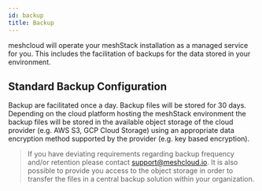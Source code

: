 ```yaml
---
id: backup
title: Backup
---
```


meshcloud will operate your meshStack installation as a managed service for you. This includes the facilitation of backups for the data stored in your environment.

## Standard Backup Configuration

Backup are facilitated once a day. Backup files will be stored for 30 days. Depending on the cloud platform hosting the meshStack environment
the backup files will be stored in the available object storage of the cloud provider (e.g. AWS S3, GCP Cloud Storage) using an appropriate data encryption method supported by the provider (e.g. key based encryption).

> If you have deviating requirements regarding backup frequency and/or retention please contact support@meshcloud.io.
> It is also possible to provide you access to the object storage in order to transfer the files in a central backup solution within your organization.
